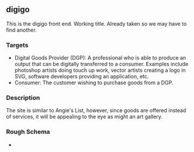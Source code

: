 ## digigo
This is the digigo front end.
Working title. Already taken so we may have to find another.

### Targets
- Digital Goods Provider (DGP): A professional who is able to produce an output that can be digitally transferred to a consumer. Examples include photoshop artists doing touch up work, vector artists creating a logo in SVG, software developers providing an application, etc.
- Consumer: The customer wishing to purchase goods from a DGP.

### Description
The site is similar to Angie's List, however, since goods are offered instead of services, it will be appealing to the eye as might an art gallery. 

### Rough Schema
- 

### 